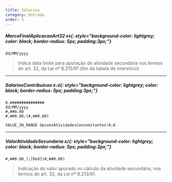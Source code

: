 ```yaml
---
title: Salarios
category: Entrada
order: 3
---
```


##### **MarcoFinalAplicacaoArt32** `A4`{: style="background-color: lightgrey; color: black; border-radius: 5px; padding:3px;"}


~~~
dd/MM/yyyy
~~~


> Indica data limite para apuração de atividade secundária nos termos do art. 32, da Lei nº 8.213/91 (fim da tabela de interstício)

* * *

##### **SalariosContribuicao** `D:D`{: style="background-color: lightgrey; color: black; border-radius: 5px; padding:3px;"}


~~~
0.###############
dd/MM/yyyy
#,##0.00
#,##0.00;(#,##0.00)
~~~


~~~
VALUE_IN_RANGE OpcoesAtividadesConcomitantes!A:A
~~~



* * *

##### **ValorAtividadeSecundaria** `A2`{: style="background-color: lightgrey; color: black; border-radius: 5px; padding:3px;"}


~~~
#,##0.00_);[Red](#,##0.00)
~~~


> Indicação do valor apurado no cálculo da atividade secundária, nos termos do art. 32, da Lei nº 8.213/91.
